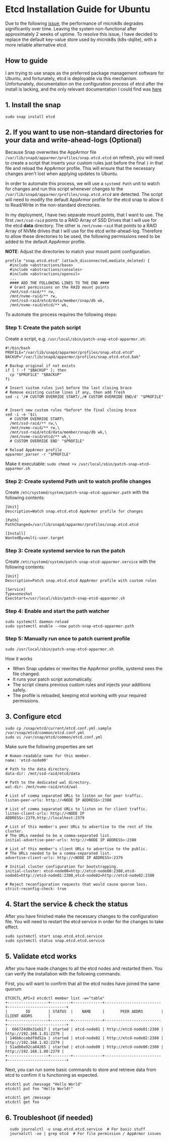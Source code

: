 # Etcd Installation Guide for Ubuntu

Due to the following [issue](https://github.com/canonical/microk8s/issues/3227), the performance of microk8s degrades 
significantly over time. Leaving the system non-functional after approximately 2 weeks of uptime. To resolve this issue,
I have decided to replace the default key-value store used by microk8s (k8s-dqlite), with a more reliable alternative etcd.

## How to guide

I am trying to use snaps as the preferred package management software for Ubuntu, and fortunately, etcd is deployable 
via this mechanism. Unfortunately, documentation on the configuration process of etcd after the install is lacking, and 
the only relevant documentation I could find was [here](https://github.com/adamelliotfields/notes/blob/master/containers/2018-02-04-setting-up-an-etcd-cluster-with-ubuntu-snappy.md)

## 1. Install the snap

`sudo snap install etcd`

## 2. If you want to use non-standard directories for your data and write-ahead-logs (Optional)

Because Snap overwrites the AppArmor file `/var/lib/snapd/apparmor/profiles/snap.etcd.etcd` on refresh, you will need to create a script that inserts your custom rules just before the final `}` in that file and reload the AppArmor profile. This will ensure that the necessary changes aren't lost when applying updates to Ubuntu.

In order to automate this process, we will use a `systemd Path` unit to watch for changes and run this script whenever changes to the `/var/lib/snapd/apparmor/profiles/snap.etcd.etcd` are detected. The script will need to modify the default AppArmor profile for the etcd snap to allow it to Read/Write in the non-standard directories.

In my deployment, I have two separate mount points, that I want to use. The first `/mnt/ssd-raid` points to a RAID Array
of SSD Drives that I will use for the etcd **data** directory. The other is `/mnt/nvme-raid` that points to a RAID Array of 
NVMe drives that I will use for the etcd write-ahead-log. Therefore to allow these directories to be used, the following permissions need to be added to the default AppArmor profile.

**NOTE**: Adjust the directories to match your mount point configuration.

```
profile "snap.etcd.etcd" (attach_disconnected,mediate_deleted) {
  #include <abstractions/base>
  #include <abstractions/consoles>
  #include <abstractions/openssl>
  ...
  #### ADD THE FOLLOWING LINES TO THE END #### 
  # Grant permissions on the RAID mount points  
  /mnt/ssd-raid/** rw,
  /mnt/nvme-raid/** rw,
  /mnt/ssd-raid/etcd/data/member/snap/db wk,
  /mnt/nvme-raid/etcd/** wk,
```

To automate the process requires the following steps:

### Step 1: Create the patch script
Create a script, e.g. `/usr/local/sbin/patch-snap-etcd-apparmor.sh`:

```
#!/bin/bash
PROFILE="/var/lib/snapd/apparmor/profiles/snap.etcd.etcd"
BACKUP="/var/lib/snapd/apparmor/profiles/snap.etcd.etcd.bak"

# Backup original if not exists
if [ ! -f "$BACKUP" ]; then
  cp "$PROFILE" "$BACKUP"
fi

# Insert custom rules just before the last closing brace
# Remove existing custom lines if any, then add fresh
sed -i '/# CUSTOM OVERRIDE START/,/# CUSTOM OVERRIDE END/d' "$PROFILE"


# Insert new custom rules *before* the final closing brace
sed -i -e '$i\
  # CUSTOM OVERRIDE START\
  /mnt/ssd-raid/** rw,\
  /mnt/nvme-raid/** rw,\
  /mnt/ssd-raid/etcd/data/member/snap/db wk,\
  /mnt/nvme-raid/etcd/** wk,\
  # CUSTOM OVERRIDE END' "$PROFILE"

# Reload AppArmor profile
apparmor_parser -r "$PROFILE"
```

Make it executable: `sudo chmod +x /usr/local/sbin/patch-snap-etcd-apparmor.sh`

### Step 2: Create systemd Path unit to watch profile changes
Create `/etc/systemd/system/patch-snap-etcd-apparmor.path` with the following contents:

```
[Unit]
Description=Watch snap.etcd.etcd AppArmor profile for changes

[Path]
PathChanged=/var/lib/snapd/apparmor/profiles/snap.etcd.etcd

[Install]
WantedBy=multi-user.target
```


### Step 3: Create systemd service to run the patch
Create `/etc/systemd/system/patch-snap-etcd-apparmor.service` with the following contents:

```
[Unit]
Description=Patch snap.etcd.etcd AppArmor profile with custom rules

[Service]
Type=oneshot
ExecStart=/usr/local/sbin/patch-snap-etcd-apparmor.sh
```

### Step 4: Enable and start the path watcher

```
sudo systemctl daemon-reload
sudo systemctl enable --now patch-snap-etcd-apparmor.path
```

### Step 5: Manually run once to patch current profile

```
sudo /usr/local/sbin/patch-snap-etcd-apparmor.sh
```

How it works
  - When Snap updates or rewrites the AppArmor profile, systemd sees the file changed.
  - It runs your patch script automatically.
  - The script cleans previous custom rules and injects your additions safely.
  - The profile is reloaded, keeping etcd working with your required permissions.

## 3. Configure etcd

   ```
   sudo cp /snap/etcd/current/etcd.conf.yml.sample /var/snap/etcd/common/etcd.conf.yml
   sudo vi /var/snap/etcd/common/etcd.conf.yml
   ```

   Make sure the following properties are set

   ```
   # Human-readable name for this member.
   name: 'etcd-node00'

   # Path to the data directory.
   data-dir: /mnt/ssd-raid/etcd/data

   # Path to the dedicated wal directory.
   wal-dir: /mnt/nvme-raid/etcd/wal

   # List of comma separated URLs to listen on for peer traffic.
   listen-peer-urls: http://<NODE IP ADDRESS>:2380

   # List of comma separated URLs to listen on for client traffic.
   listen-client-urls: http://<NODE IP ADDRESS>:2379,http://localhost:2379

   # List of this member's peer URLs to advertise to the rest of the cluster.
   # The URLs needed to be a comma-separated list.
   initial-advertise-peer-urls: http://<NODE IP ADDRESS>:2380

   # List of this member's client URLs to advertise to the public.
   # The URLs needed to be a comma-separated list.
   advertise-client-urls: http://<NODE IP ADDRESS>:2379
   
   # Initial cluster configuration for bootstrapping.
   initial-cluster: etcd-node00=http://etcd-node00:2380,etcd-node01=http://etcd-node01:2380,etcd-node02=http://etcd-node02:2380

   # Reject reconfiguration requests that would cause quorum loss.
   strict-reconfig-check: true
   ```

## 4. Start the service & check the status

After you have finished make the necessary changes to the configuration file. You will need to restart the etcd service 
in order for the changes to take effect.

  ```
  sudo systemctl start snap.etcd.etcd.service
  sudo systemctl status snap.etcd.etcd.service
  ```

## 5. Validate etcd works

After you have made changes to all the etcd nodes and restarted them. You can verify the installation with the 
following commands. 

First, you will want to confirm that all the etcd nodes have joined the same quorum

 ```
 ETCDCTL_API=3 etcdctl member list -w="table"
+------------------+---------+-------------+-------------------------+--------------------------+
|        ID        | STATUS  |    NAME     |       PEER ADDRS        |       CLIENT ADDRS       |
+------------------+---------+-------------+-------------------------+--------------------------+
|  666724d0e31eb17 | started | etcd-node01 | http://etcd-node01:2380 | http://192.168.1.81:2379 |
| 146b6ccebdf8d52a | started | etcd-node02 | http://etcd-node02:2380 | http://192.168.1.82:2379 |
| 51adb0a92ca84265 | started | etcd-node00 | http://etcd-node00:2380 | http://192.168.1.80:2379 |
+------------------+---------+-------------+-------------------------+--------------------------+
 ```

Next, you can run some basic commands to store and retrieve data from etcd to confirm it is functioning as expected.

  ```
  etcdctl put /message "Hello World"
  etcdctl put foo "Hello World!"

  etcdctl get /message
  etcdctl get foo
  ```

## 6. Troubleshoot (if needed)

```
  sudo journalctl -u snap.etcd.etcd.service  # For basic stuff
  journalctl -xe | grep etcd  # For file permission / AppArmor issues
 ```
